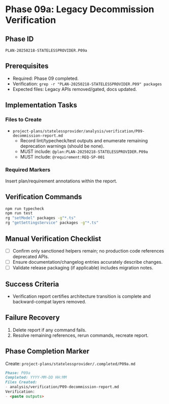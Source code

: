 # Phase 09a: Legacy Decommission Verification

## Phase ID

`PLAN-20250218-STATELESSPROVIDER.P09a`

## Prerequisites

- Required: Phase 09 completed.
- Verification: `grep -r "PLAN-20250218-STATELESSPROVIDER.P09" packages`
- Expected files: Legacy APIs removed/gated, docs updated.

## Implementation Tasks

### Files to Create

- `project-plans/statelessprovider/analysis/verification/P09-decommission-report.md`
  - Record lint/typecheck/test outputs and enumerate remaining deprecation warnings (should be none).
  - MUST include: `@plan:PLAN-20250218-STATELESSPROVIDER.P09a`
  - MUST include: `@requirement:REQ-SP-001`

### Required Markers

Insert plan/requirement annotations within the report.

## Verification Commands

```bash
npm run typecheck
npm run test
rg "setModel" packages -g"*.ts"
rg "getSettingsService" packages -g"*.ts"
```

## Manual Verification Checklist

- [ ] Confirm only sanctioned helpers remain; no production code references deprecated APIs.
- [ ] Ensure documentation/changelog entries accurately describe changes.
- [ ] Validate release packaging (if applicable) includes migration notes.

## Success Criteria

- Verification report certifies architecture transition is complete and backward-compat layers removed.

## Failure Recovery

1. Delete report if any command fails.
2. Resolve remaining references, rerun commands, recreate report.

## Phase Completion Marker

Create: `project-plans/statelessprovider/.completed/P09a.md`

```markdown
Phase: P09a
Completed: YYYY-MM-DD HH:MM
Files Created:
- analysis/verification/P09-decommission-report.md
Verification:
- <paste outputs>
```
